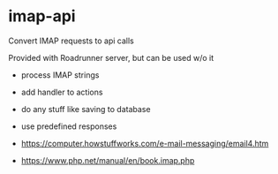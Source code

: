 # imap-api
Convert IMAP requests to api calls

Provided with Roadrunner server, but can be used w/o it

- process IMAP strings
- add handler to actions
- do any stuff like saving to database
- use predefined responses


- https://computer.howstuffworks.com/e-mail-messaging/email4.htm
- https://www.php.net/manual/en/book.imap.php
